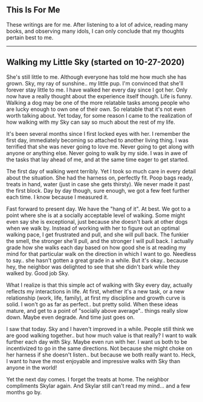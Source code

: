 ## This Is For Me

These writings are for me.  After listening to a lot of advice, reading many books, and observing many idols, I can only conclude that my thoughts pertain best to me. 

-----------------------------------------------------------
## Walking my Little Sky (started on 10-27-2020)

  She's still little to me.  Although everyone has told me how much she has grown. Sky, my ray of sunshine.. my little pup.  I'm convinced that she'll forever stay little to me.  I have walked her every day since I got her.  Only now have a really thought about the experience itself though.  Life is funny. Walking a dog may be one of the more relatable tasks among people who are lucky enough to own one of their own.  So relatable that it's not even worth talking about. Yet today, for some reason I came to the realization of how walking with my Sky can say so much about the rest of my life.
  
  It's been several months since I first locked eyes with her.  I remember the first day, immediately becoming so attached to another living thing. I was terrified that she was never going to love me. Never going to get along with anyone or anything else. Never going to walk by my side.  I was in awe of the tasks that lay ahead of me, and at the same time eager to get started. 
  
  The first day of walking went terribly.  Yet I took so much care in every detail about the situation.  She had the harness on, perfectly fit. Poop bags ready, treats in hand, water (just in case she gets thirsty). We never made it past the first block.  Day by day though, sure enough, we got a few feet further each time.  I know because I measured it. 
  
  Fast forward to present day. We have the "hang of it".  At best. We got to a point where she is at a socially acceptable level of walking.  Some might even say she is exceptional, just because she doesn't bark at other dogs when we walk by.  Instead of working with her to figure out an optimal walking pace, I get frustrated and pull, and she will pull back. The funkier the smell, the stronger she'll pull, and the stronger I will pull back.  I actually grade how she walks each day based on how good she is at reading my mind for that particular walk on the direction in which I want to go. Needless to say.. she hasn't gotten a great grade in a while.  But it's okay.. because hey, the neighbor was delighted to see that she didn't bark while they walked by. Good job Sky.
  
  What I realize is that this simple act of walking with Sky every day, actually reflects my interactions in life.  At first, whether it's a new task, or a new relationship (work, life, family), at first my discipline and growth curve is solid. I won't go as far as perfect.. but pretty solid. When these ideas mature, and get to a point of "socially above average".. things really slow down.  Maybe even degrade. And time just goes on. 
  
  I saw that today. Sky and I haven't improved in a while.  People still think we are good walking together.. but how much value is that really? I want to walk further each day with Sky. Maybe even run with her.  I want us both to be incentivized to go in the same directions. Not because she might choke on her harness if she doesn't listen.. but because we both really want to. Heck, I want to have the most enjoyable and impressive walks with Sky than anyone in the world!
  
  Yet the next day comes. I forget the treats at home.  The neighbor compliments Skylar again. And Skylar still can't read my mind... and a few months go by. 


